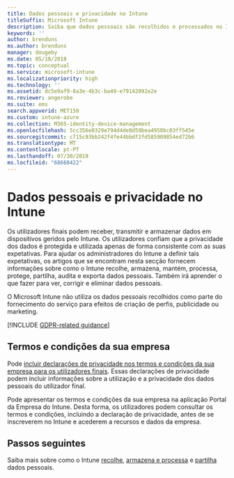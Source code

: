 ```yaml
---
title: Dados pessoais e privacidade no Intune
titleSuffix: Microsoft Intune
description: Saiba que dados pessoais são recolhidos e processados no Intune.
keywords: ''
author: brenduns
ms.author: brenduns
manager: dougeby
ms.date: 05/18/2018
ms.topic: conceptual
ms.service: microsoft-intune
ms.localizationpriority: high
ms.technology: ''
ms.assetid: dc5e9af9-8a3e-4b3c-ba49-e79142092e2e
ms.reviewer: angerobe
ms.suite: ems
search.appverid: MET150
ms.custom: intune-azure
ms.collection: M365-identity-device-management
ms.openlocfilehash: 5cc356e0329e794d4de8d59bea4950bc03ff545e
ms.sourcegitcommit: c715c93bb242f4fe44bbdf2fd585909854ed72b6
ms.translationtype: MT
ms.contentlocale: pt-PT
ms.lasthandoff: 07/30/2019
ms.locfileid: "68660422"
---
```

# <a name="privacy-and-personal-data-in-intune"></a>Dados pessoais e privacidade no Intune

Os utilizadores finais podem receber, transmitir e armazenar dados em dispositivos geridos pelo Intune. Os utilizadores confiam que a privacidade dos dados é protegida e utilizada apenas de forma consistente com as suas expetativas. Para ajudar os administradores do Intune a definir tais expetativas, os artigos que se encontram nesta secção fornecem informações sobre como o Intune recolhe, armazena, mantém, processa, protege, partilha, audita e exporta dados pessoais. Também irá aprender o que fazer para ver, corrigir e eliminar dados pessoais.

O Microsoft Intune não utiliza os dados pessoais recolhidos como parte do fornecimento do serviço para efeitos de criação de perfis, publicidade ou marketing.

[!INCLUDE [GDPR-related guidance](./includes/gdpr-dsr-and-stp-note.md)]

## <a name="your-company-terms-and-conditions"></a>Termos e condições da sua empresa

Pode [incluir declarações de privacidade nos termos e condições da sua empresa para os utilizadores finais](company-portal-app.md). Essas declarações de privacidade podem incluir informações sobre a utilização e a privacidade dos dados pessoais do utilizador final.

Pode apresentar os termos e condições da sua empresa na aplicação Portal da Empresa do Intune. Desta forma, os utilizadores podem consultar os termos e condições, incluindo a declaração de privacidade, antes de se inscreverem no Intune e acederem a recursos e dados da empresa.

## <a name="next-steps"></a>Passos seguintes

Saiba mais sobre como o Intune [recolhe](privacy-data-collect.md), [armazena e processa](privacy-data-store-process.md) e [partilha](privacy-data-secure-share.md) dados pessoais. 
